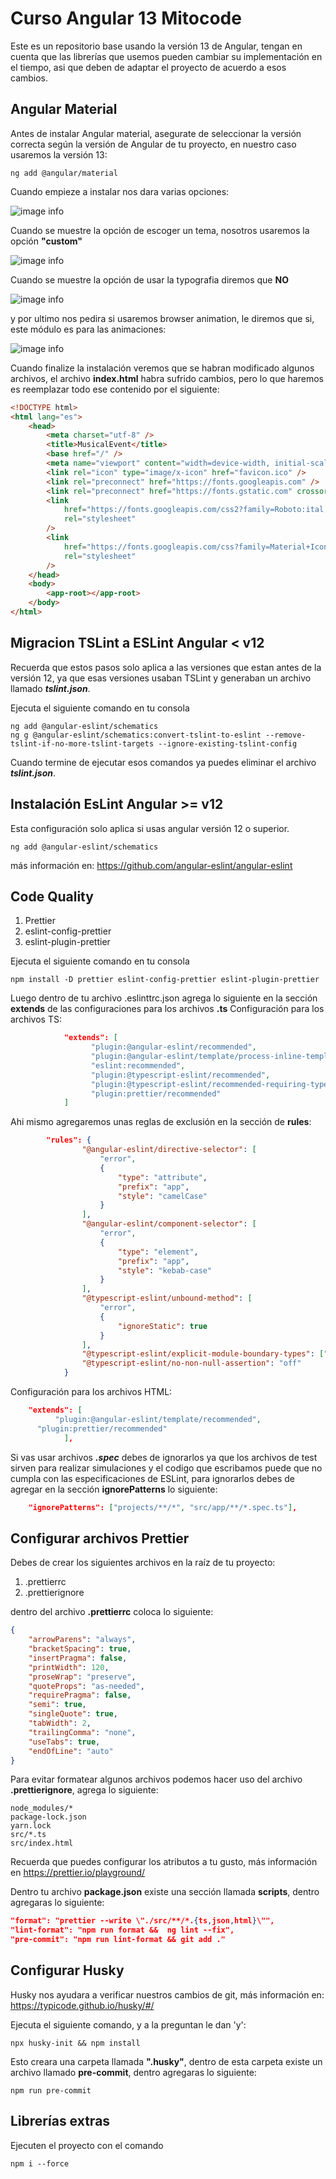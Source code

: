 # Curso Angular 13 Mitocode

Este es un repositorio base usando la versión 13 de Angular, tengan en cuenta que las librerías que usemos pueden cambiar su implementación en el tiempo, asi que deben de adaptar el proyecto de acuerdo a esos cambios.

## Angular Material

Antes de instalar Angular material, asegurate de seleccionar la versión correcta según la versión de Angular de tu proyecto, en nuestro caso usaremos la versión 13:

```
ng add @angular/material
```

Cuando empieze a instalar nos dara varias opciones:

![image info](./files-readme/angular-material1.jpg)

Cuando se muestre la opción de escoger un tema, nosotros usaremos la opción **"custom"**

![image info](./files-readme/angular-material2.jpg)

Cuando se muestre la opción de usar la typografia diremos que **NO**

![image info](./files-readme/angular-material3.jpg)

y por ultimo nos pedira si usaremos browser animation, le diremos que si, este módulo es para las animaciones:

![image info](./files-readme/angular-material4.jpg)

Cuando finalize la instalación veremos que se habran modificado algunos archivos, el archivo **index.html** habra sufrido cambios, pero lo que haremos es reemplazar todo ese contenido por el siguiente:

```html
<!DOCTYPE html>
<html lang="es">
	<head>
		<meta charset="utf-8" />
		<title>MusicalEvent</title>
		<base href="/" />
		<meta name="viewport" content="width=device-width, initial-scale=1" />
		<link rel="icon" type="image/x-icon" href="favicon.ico" />
		<link rel="preconnect" href="https://fonts.googleapis.com" />
		<link rel="preconnect" href="https://fonts.gstatic.com" crossorigin />
		<link
			href="https://fonts.googleapis.com/css2?family=Roboto:ital,wght@0,100;0,300;0,400;0,500;0,700;0,900;1,900&display=swap"
			rel="stylesheet"
		/>
		<link
			href="https://fonts.googleapis.com/css?family=Material+Icons|Material+Icons+Outlined|Material+Icons+Two+Tone|Material+Icons+Round|Material+Icons+Sharp"
			rel="stylesheet"
		/>
	</head>
	<body>
		<app-root></app-root>
	</body>
</html>
```

## Migracion TSLint a ESLint Angular < v12

Recuerda que estos pasos solo aplica a las versiones que estan antes de la versión 12, ya que esas versiones usaban TSLint y generaban un archivo llamado **_tslint.json_**.

Ejecuta el siguiente comando en tu consola

```
ng add @angular-eslint/schematics
ng g @angular-eslint/schematics:convert-tslint-to-eslint --remove-tslint-if-no-more-tslint-targets --ignore-existing-tslint-config
```

Cuando termine de ejecutar esos comandos ya puedes eliminar el archivo **_tslint.json_**.

## Instalación EsLint Angular >= v12

Esta configuración solo aplica si usas angular versión 12 o superior.

```
ng add @angular-eslint/schematics
```

más información en: https://github.com/angular-eslint/angular-eslint

## Code Quality

1. Prettier
2. eslint-config-prettier
3. eslint-plugin-prettier

Ejecuta el siguiente comando en tu consola

```
npm install -D prettier eslint-config-prettier eslint-plugin-prettier
```

Luego dentro de tu archivo .eslinttrc.json agrega lo siguiente en la sección **extends** de las configuraciones para los archivos **.ts**
Configuración para los archivos TS:

```json
    		"extends": [
			      "plugin:@angular-eslint/recommended",
       			  "plugin:@angular-eslint/template/process-inline-templates",
       			  "eslint:recommended",
       			  "plugin:@typescript-eslint/recommended",
        		  "plugin:@typescript-eslint/recommended-requiring-type-checking",
       			  "plugin:prettier/recommended"
			]
```

Ahi mismo agregaremos unas reglas de exclusión en la sección de **rules**:

```json
		"rules": {
				"@angular-eslint/directive-selector": [
					"error",
					{
						"type": "attribute",
						"prefix": "app",
						"style": "camelCase"
					}
				],
				"@angular-eslint/component-selector": [
					"error",
					{
						"type": "element",
						"prefix": "app",
						"style": "kebab-case"
					}
				],
				"@typescript-eslint/unbound-method": [
					"error",
					{
						"ignoreStatic": true
					}
				],
				"@typescript-eslint/explicit-module-boundary-types": ["error"],
				"@typescript-eslint/no-non-null-assertion": "off"
			}
```

Configuración para los archivos HTML:

```json
	"extends": [
		  "plugin:@angular-eslint/template/recommended",
      "plugin:prettier/recommended"
			],
```

Si vas usar archivos **_.spec_** debes de ignorarlos ya que los archivos de test sirven para realizar simulaciones y el codigo que escribamos puede que no cumpla con las especificaciones de ESLint, para ignorarlos debes de agregar en la sección **ignorePatterns** lo siguiente:

```json
	"ignorePatterns": ["projects/**/*", "src/app/**/*.spec.ts"],
```

## Configurar archivos Prettier

Debes de crear los siguientes archivos en la raíz de tu proyecto:

1. .prettierrc
2. .prettierignore

dentro del archivo **.prettierrc** coloca lo siguiente:

```json
{
	"arrowParens": "always",
	"bracketSpacing": true,
	"insertPragma": false,
	"printWidth": 120,
	"proseWrap": "preserve",
	"quoteProps": "as-needed",
	"requirePragma": false,
	"semi": true,
	"singleQuote": true,
	"tabWidth": 2,
	"trailingComma": "none",
	"useTabs": true,
	"endOfLine": "auto"
}
```

Para evitar formatear algunos archivos podemos hacer uso del archivo **.prettierignore**, agrega lo siguiente:

```console
node_modules/*
package-lock.json
yarn.lock
src/*.ts
src/index.html
```

Recuerda que puedes configurar los atributos a tu gusto, más información en https://prettier.io/playground/

Dentro tu archivo **package.json** existe una sección llamada **scripts**, dentro agregaras lo siguiente:

```json
"format": "prettier --write \"./src/**/*.{ts,json,html}\"",
"lint-format": "npm run format &&  ng lint --fix",
"pre-commit": "npm run lint-format && git add ."
```

## Configurar Husky

Husky nos ayudara a verificar nuestros cambios de git, más información en:
https://typicode.github.io/husky/#/

Ejecuta el siguiente comando, y a la preguntan le dan 'y':

```console
npx husky-init && npm install
```

Esto creara una carpeta llamada **".husky"**, dentro de esta carpeta existe un archivo llamado **pre-commit**, dentro agregaras lo siguiente:

```console
npm run pre-commit
```

## Librerías extras

Ejecuten el proyecto con el comando

```console
npm i --force
```
